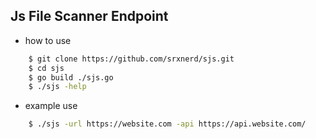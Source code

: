 ## Js File Scanner Endpoint
- how to use
```bash
    $ git clone https://github.com/srxnerd/sjs.git
    $ cd sjs
    $ go build ./sjs.go
    $ ./sjs -help
```
- example use
```bash
    $ ./sjs -url https://website.com -api https://api.website.com/ 
```
